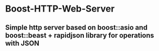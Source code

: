 # Boost-HTTP-Web-Server
## Simple http server based on boost::asio and boost::beast + rapidjson  library for operations with JSON
